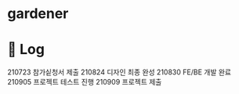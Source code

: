 # gardener
# 📅 Log
210723 참가싵청서 제출
210824 디자인 최종 완성
210830 FE/BE 개발 완료
210905 프로젝트 테스트 진행
210909 프로젝트 제출
